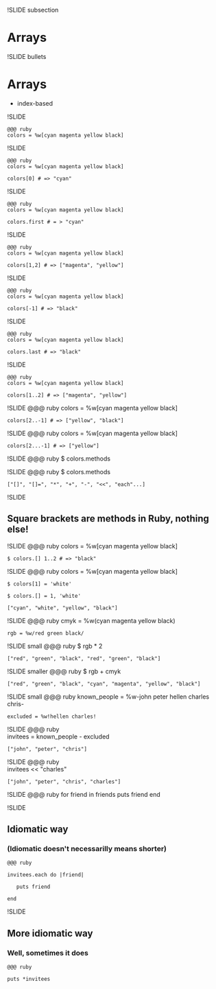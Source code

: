 !SLIDE subsection

# Arrays

!SLIDE bullets

# Arrays

*  index-based


!SLIDE

    @@@ ruby
    colors = %w[cyan magenta yellow black]
        
!SLIDE

    @@@ ruby
    colors = %w[cyan magenta yellow black]

    colors[0] # => "cyan"

!SLIDE

    @@@ ruby
    colors = %w[cyan magenta yellow black]

    colors.first # = > "cyan"
        
!SLIDE

    @@@ ruby
    colors = %w[cyan magenta yellow black]

    colors[1,2] # => ["magenta", "yellow"]

!SLIDE

    @@@ ruby
    colors = %w[cyan magenta yellow black]

    colors[-1] # => "black"

!SLIDE

    @@@ ruby
    colors = %w[cyan magenta yellow black]

    colors.last # => "black"

!SLIDE

    @@@ ruby    
    colors = %w[cyan magenta yellow black]

    colors[1..2] # => ["magenta", "yellow"]

!SLIDE
    @@@ ruby
    colors = %w[cyan magenta yellow black]

    colors[2..-1] # => ["yellow", "black"]

!SLIDE
    @@@ ruby
    colors = %w[cyan magenta yellow black]

    colors[2...-1] # => ["yellow"]

!SLIDE
    @@@ ruby
    $ colors.methods

!SLIDE
    @@@ ruby
    $ colors.methods
    
    ["[]", "[]=", "*", "+", "-", "<<", "each"...]

!SLIDE

## Square brackets are methods in Ruby, nothing else!

!SLIDE
    @@@ ruby
    colors = %w[cyan magenta yellow black]
    
    $ colors.[] 1..2 # => "black"

!SLIDE
    @@@ ruby
    colors = %w[cyan magenta yellow black]

    $ colors[1] = 'white'
    
    $ colors.[] = 1, 'white'
    
    ["cyan", "white", "yellow", "black"]

!SLIDE
    @@@ ruby
    cmyk = %w(cyan magenta yellow black)
    
    rgb = %w/red green black/

!SLIDE small
    @@@ ruby
    $ rgb * 2
    
    ["red", "green", "black", "red", "green", "black"]

!SLIDE smaller
    @@@ ruby
    $ rgb + cmyk
    
    ["red", "green", "black", "cyan", "magenta", "yellow", "black"]

!SLIDE small
    @@@ ruby
    known_people = %w-john peter hellen charles chris-
    
    excluded = %w!hellen charles!

!SLIDE
    @@@ ruby    
    invitees = known_people - excluded
    
    ["john", "peter", "chris"]

!SLIDE
    @@@ ruby    
    invitees << "charles"

    ["john", "peter", "chris", "charles"]

!SLIDE
    @@@ ruby
    for friend in friends
      puts friend
    end

!SLIDE

## Idiomatic way
### (Idiomatic doesn't necessarilly means shorter)
    @@@ ruby
    
    invitees.each do |friend|
      
       puts friend

    end
    
!SLIDE

## More idiomatic way
### Well, sometimes it does
    @@@ ruby

    puts *invitees